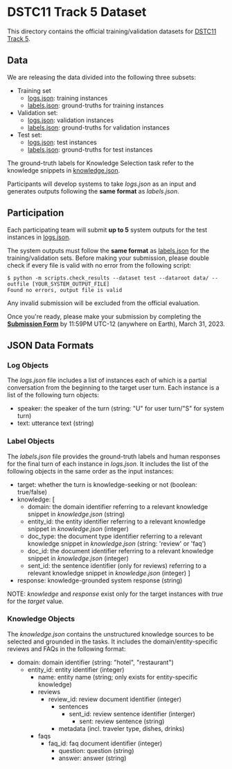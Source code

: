 # DSTC11 Track 5 Dataset

This directory contains the official training/validation datasets for [DSTC11 Track 5](../README.md).

## Data

We are releasing the data divided into the following three subsets:

* Training set
  * [logs.json](train/logs.json): training instances
  * [labels.json](train/labels.json): ground-truths for training instances
* Validation set:
  * [logs.json](val/logs.json): validation instances
  * [labels.json](val/labels.json): ground-truths for validation instances
* Test set:
  * [logs.json](test/logs.json): test instances
  * [labels.json](test/labels.json): ground-truths for test instances

The ground-truth labels for Knowledge Selection task refer to the knowledge snippets in [knowledge.json](knowledge.json).

Participants will develop systems to take *logs.json* as an input and generates outputs following the **same format** as *labels.json*.

## Participation

Each participating team will submit **up to 5** system outputs for the test instances in [logs.json](test/logs.json).

The system outputs must follow the **same format** as [labels.json](README.md#label-objects) for the training/validation sets.
Before making your submission, please double check if every file is valid with no error from the following script:
``` shell
$ python -m scripts.check_results --dataset test --dataroot data/ --outfile [YOUR_SYSTEM_OUTPUT_FILE]
Found no errors, output file is valid
```
Any invalid submission will be excluded from the official evaluation.

Once you're ready, please make your submission by completing the **[Submission Form](https://forms.gle/xGnM3iZXn9ZgJT2W9)** by 11:59PM UTC-12 (anywhere on Earth), March 31, 2023.

## JSON Data Formats

### Log Objects

The *logs.json* file includes a list of instances each of which is a partial conversation from the beginning to the target user turn.
Each instance is a list of the following turn objects:

* speaker: the speaker of the turn (string: "U" for user turn/"S" for system turn)
* text: utterance text (string)

### Label Objects

The *labels.json* file provides the ground-truth labels and human responses for the final turn of each instance in *logs.json*.
It includes the list of the following objects in the same order as the input instances:

* target: whether the turn is knowledge-seeking or not (boolean: true/false)
* knowledge: [
  * domain: the domain identifier referring to a relevant knowledge snippet in *knowledge.json* (string)
  * entity\_id: the entity identifier referring to a relevant knowledge snippet in *knowledge.json* (integer)
  * doc\_type: the document type identifier referring to a relevant knowledge snippet in *knowledge.json* (string: 'review' or 'faq')
  * doc\_id: the document identifier referring to a relevant knowledge snippet in *knowledge.json* (integer)
  * sent\_id: the sentence identifier (only for reviews) referring to a relevant knowledge snippet in *knowledge.json* (integer)
  ]
* response: knowledge-grounded system response (string)

NOTE: *knowledge* and *response* exist only for the target instances with *true* for the *target* value.

### Knowledge Objects

The *knowledge.json* contains the unstructured knowledge sources to be selected and grounded in the tasks.
It includes the domain/entity-specific reviews and FAQs in the following format:

* domain: domain identifier (string: "hotel", "restaurant")
  * entity\_id: entity identifier (integer)
      * name: entity name (string; only exists for entity-specific knowledge)
      * reviews
          * review\_id: review document identifier (integer)
              * sentences
                  * sent\_id: review sentence identifier (interger)
                    * sent: review sentence (string)
              * metadata (incl. traveler type, dishes, drinks)
      * faqs
          * faq\_id: faq document identifier (integer)
              * question: question (string)
              * answer: answer (string)
